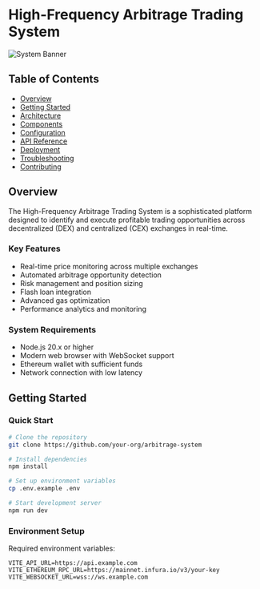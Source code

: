 # High-Frequency Arbitrage Trading System

![System Banner](https://images.unsplash.com/photo-1611974789855-9c2a0a7236a3?auto=format&fit=crop&w=1200&h=400)

## Table of Contents
- [Overview](#overview)
- [Getting Started](#getting-started)
- [Architecture](#architecture)
- [Components](#components)
- [Configuration](#configuration)
- [API Reference](#api-reference)
- [Deployment](#deployment)
- [Troubleshooting](#troubleshooting)
- [Contributing](#contributing)

## Overview

The High-Frequency Arbitrage Trading System is a sophisticated platform designed to identify and execute profitable trading opportunities across decentralized (DEX) and centralized (CEX) exchanges in real-time.

### Key Features
- Real-time price monitoring across multiple exchanges
- Automated arbitrage opportunity detection
- Risk management and position sizing
- Flash loan integration
- Advanced gas optimization
- Performance analytics and monitoring

### System Requirements
- Node.js 20.x or higher
- Modern web browser with WebSocket support
- Ethereum wallet with sufficient funds
- Network connection with low latency

## Getting Started

### Quick Start
```bash
# Clone the repository
git clone https://github.com/your-org/arbitrage-system

# Install dependencies
npm install

# Set up environment variables
cp .env.example .env

# Start development server
npm run dev
```

### Environment Setup
Required environment variables:
```env
VITE_API_URL=https://api.example.com
VITE_ETHEREUM_RPC_URL=https://mainnet.infura.io/v3/your-key
VITE_WEBSOCKET_URL=wss://ws.example.com
```
